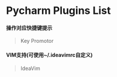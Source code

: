 Pycharm Plugins List
====================

#### 操作对应快捷键提示
> Key Promotor

#### VIM支持(可使用~/.ideavimrc自定义)
> IdeaVim

